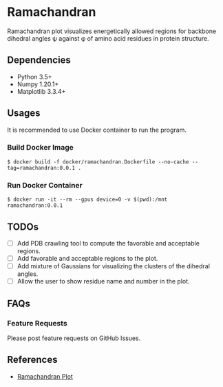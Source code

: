 # Ramachandran

Ramachandran plot visualizes energetically allowed regions for backbone dihedral angles ψ against φ of amino acid residues in protein structure.

## Dependencies

* Python 3.5+
* Numpy 1.20.1+
* Matplotlib 3.3.4+

## Usages

It is recommended to use Docker container to run the program.

### Build Docker Image

```
$ docker build -f docker/ramachandran.Dockerfile --no-cache --tag=ramachandran:0.0.1 .
```

### Run Docker Container

```
$ docker run -it --rm --gpus device=0 -v $(pwd):/mnt ramachandran:0.0.1
```

## TODOs

- [ ] Add PDB crawling tool to compute the favorable and acceptable regions.
- [ ] Add favorable and acceptable regions to the plot.
- [ ] Add mixture of Gaussians for visualizing the clusters of the dihedral angles.
- [ ] Allow the user to show residue name and number in the plot.

## FAQs

### Feature Requests

Please post feature requests on GitHub Issues.

## References

* [Ramachandran Plot](https://en.wikipedia.org/wiki/Ramachandran_plot)
